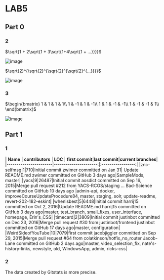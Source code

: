 # LAB5

## **Part 0**

### 2
$\sqrt{1 + 2\sqrt{1 + 3\sqrt{1+4\sqrt{1 + ...}}}}$

![image](http://latex.artofproblemsolving.com/f/j/y/fjygbdvv.png?time=1489111687960)

$\sqrt{2}^{\sqrt{2}^{\sqrt{2}^{\sqrt{2}^{...}}}}$

![image](http://latex.artofproblemsolving.com/f/j/y/fjygbdvv.png?time=1489111756545)

### 3
$\begin{bmatrix}
1 & 1 & 1 & 1\\
1 & -1 & 1 & -1\\
1 & 1 & -1 & -1\\
1 & -1 & -1 & 1\\
\end{bmatrix}$

![image](http://latex.artofproblemsolving.com/f/j/y/fjygbdvv.png?time=1489111914415)

## Part 1
### 1

|      **Name**      |      **contributors**      |      **LOC**      | **first commit**|**last commit**|**current branches**|
|-----------------------|----------------------:|:-----------------:|
|znc-selfmsg|1|710|Initial commit zwimer committed on Jan 31| Update README.md zwimer committed on GitHub 3 days ago|SampleMods, master|
|yacs|9|26487|Initial commit aosdict committed on Sep 16, 2015|Merge pull request #212 from YACS-RCOS/staging  … Bad-Science committed on GitHub 10 days ago |admin-api, docker, improveCourseUpdateProcedure84, master, staging, solr, update-readme, revert-202-182-eskint|
|whenisbest|5|6448|Initial commit harrij15 committed on Oct 2, 2016|Update README.md harrij15 committed on GitHub 3 days ago|master, test_branch, small_fixes, user_interface, homepage, Erin's_CSS|
|timecard|2|3809|Initial commit justinbot committed on Dec 23, 2016|Merge pull request #30 from justinbot/frontend justinbot committed on GitHub 17 days ago|master, configuration|
|WeirdSideofYouTube|10|7079|first commit jacobjiggler committed on Sep 29, 2015|Merge pull request #64 from colatkinson/hotfix_no_router Jacob-Lane committed on GitHub 2 days ago|master, video_selection_fix, nate's-history-links, newstyle, old, WindowsApp, admin, ricks-css|
### 2
The data created by Gitstats is more precise.
